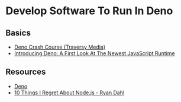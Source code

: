 # Develop Software To Run In Deno

## Basics

* [Deno Crash Course (Traversy Media)](https://youtu.be/NHHhiqwcfRM)
* [Introducing Deno: A First Look At The Newest JavaScript Runtime](https://learning.oreilly.com/library/view/introducing-deno-a/9781484261972/)

## Resources

* [Deno](https://deno.land/)
* [10 Things I Regret About Node.js - Ryan Dahl](https://www.youtube.com/watch?v=M3BM9TB-8yA)
